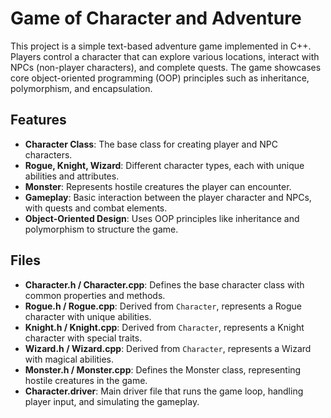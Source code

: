 # Game of Character and Adventure

This project is a simple text-based adventure game implemented in C++. Players control a character that can explore various locations, interact with NPCs (non-player characters), and complete quests. The game showcases core object-oriented programming (OOP) principles such as inheritance, polymorphism, and encapsulation.

## Features
- **Character Class**: The base class for creating player and NPC characters.
- **Rogue, Knight, Wizard**: Different character types, each with unique abilities and attributes.
- **Monster**: Represents hostile creatures the player can encounter.
- **Gameplay**: Basic interaction between the player character and NPCs, with quests and combat elements.
- **Object-Oriented Design**: Uses OOP principles like inheritance and polymorphism to structure the game.

## Files
- **Character.h / Character.cpp**: Defines the base character class with common properties and methods.
- **Rogue.h / Rogue.cpp**: Derived from `Character`, represents a Rogue character with unique abilities.
- **Knight.h / Knight.cpp**: Derived from `Character`, represents a Knight character with special traits.
- **Wizard.h / Wizard.cpp**: Derived from `Character`, represents a Wizard with magical abilities.
- **Monster.h / Monster.cpp**: Defines the Monster class, representing hostile creatures in the game.
- **Character.driver**: Main driver file that runs the game loop, handling player input, and simulating the gameplay.
